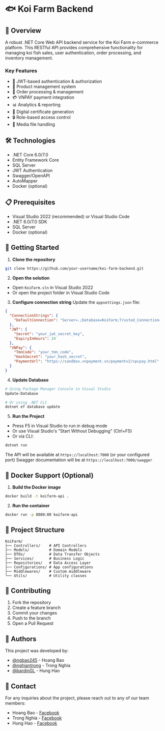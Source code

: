 # 🐟 Koi Farm Backend

## 🌟 Overview

A robust .NET Core Web API backend service for the Koi Farm e-commerce platform. This RESTful API provides comprehensive functionality for managing koi fish sales, user authentication, order processing, and inventory management.

### Key Features

- 🔐 JWT-based authentication & authorization
- 🏪 Product management system
- 🛒 Order processing & management
- 💳 VNPAY payment integration
- 📊 Analytics & reporting
- 📜 Digital certificate generation
- 🔒 Role-based access control
- 📱 Media file handling

## 🛠 Technologies

- .NET Core 6.0/7.0
- Entity Framework Core
- SQL Server
- JWT Authentication
- Swagger/OpenAPI
- AutoMapper
- Docker (optional)

## 📋 Prerequisites

- Visual Studio 2022 (recommended) or Visual Studio Code
- .NET 6.0/7.0 SDK
- SQL Server
- Docker (optional)

## 🚀 Getting Started

1. **Clone the repository**
```bash
git clone https://github.com/your-username/koi-farm-backend.git
```

2. **Open the solution**
- Open `KoiFarm.sln` in Visual Studio 2022
- Or open the project folder in Visual Studio Code

3. **Configure connection string**
Update the `appsettings.json` file:
```json
{
  "ConnectionStrings": {
    "DefaultConnection": "Server=.;Database=KoiFarm;Trusted_Connection=True;MultipleActiveResultSets=true"
  },
  "JWT": {
    "Secret": "your_jwt_secret_key",
    "ExpiryInHours": 24
  },
  "VNPay": {
    "TmnCode": "your_tmn_code",
    "HashSecret": "your_hash_secret",
    "PaymentUrl": "https://sandbox.vnpayment.vn/paymentv2/vpcpay.html"
  }
}
```

4. **Update Database**
```bash
# Using Package Manager Console in Visual Studio
Update-Database

# Or using .NET CLI
dotnet ef database update
```

5. **Run the Project**
- Press F5 in Visual Studio to run in debug mode
- Or use Visual Studio's "Start Without Debugging" (Ctrl+F5)
- Or via CLI:
```bash
dotnet run
```

The API will be available at `https://localhost:7000` (or your configured port)
Swagger documentation will be at `https://localhost:7000/swagger`

## 🐳 Docker Support (Optional)

1. **Build the Docker image**
```bash
docker build -t koifarm-api .
```

2. **Run the container**
```bash
docker run -p 8080:80 koifarm-api
```

## 📁 Project Structure

```
KoiFarm/
├── Controllers/    # API Controllers
├── Models/         # Domain Models
├── DTOs/           # Data Transfer Objects
├── Services/       # Business Logic
├── Repositories/   # Data Access Layer
├── Configurations/ # App configurations
├── Middlewares/    # Custom middleware
└── Utils/          # Utility classes
```

## 🤝 Contributing

1. Fork the repository
2. Create a feature branch
3. Commit your changes
4. Push to the branch
5. Open a Pull Request

## 👥 Authors

This project was developed by:

- [@ngbao245](https://github.com/ngbao245) - Hoang Bao
- [@nghiantrong](https://github.com/nghiantrong) - Trong Nghia
- [@bardinGL](https://github.com/Bardingl) - Hung Hao

## 📧 Contact

For any inquiries about the project, please reach out to any of our team members:

- Hoang Bao - [Facebook](https://facebook.com/ng.bao245)
- Trong Nghia - [Facebook](https://www.facebook.com/trongnghia.nguyen.1238)
- Hung Hao - [Facebook](https://www.facebook.com/hao.nguyenhung.566)
